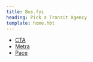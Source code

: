 ```yaml
---
title: Bus.fyi
heading: Pick a Transit Agency
template: home.hbt
---
```


* [CTA](./cta)
* [Metra](./metra)
* [Pace](./pace)